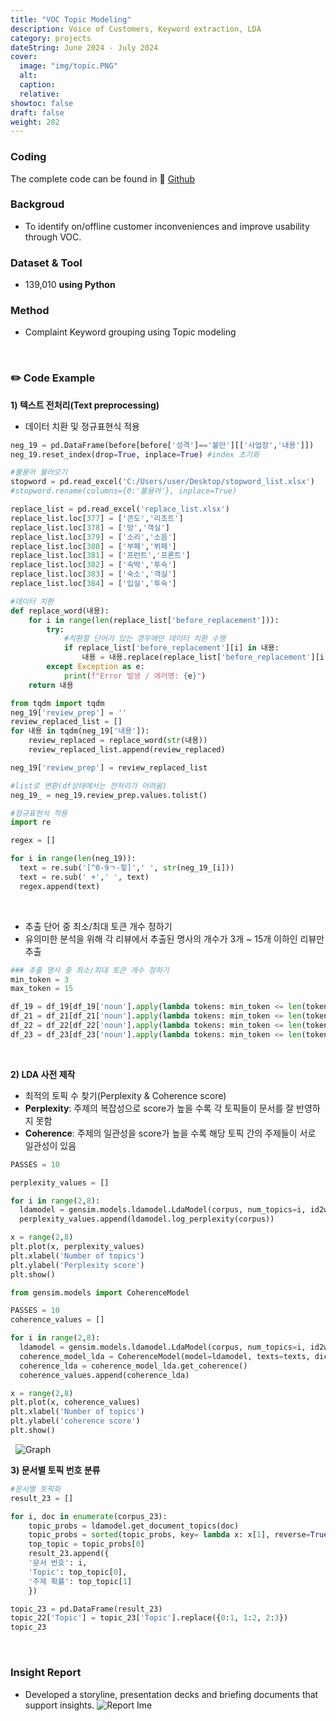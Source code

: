 ```yaml
---
title: "VOC Topic Modeling"
description: Voice of Customers, Keyword extraction, LDA
category: projects
dateString: June 2024 - July 2024
cover:
  image: "img/topic.PNG"
  alt:
  caption:
  relative: 
showtoc: false
draft: false
weight: 202
---
```


### Coding
The complete code can be found in 🔗 [Github](https://github.com/PikalounJM/Text-Mining/blob/main/VOC_Topic%20Modeling.ipynb)

### Backgroud
- To identify on/offline customer inconveniences and improve usability through VOC. 

### Dataset & Tool
- 139,010 **using Python**

### Method
- Complaint Keyword grouping using Topic modeling

&nbsp;

### ✏️ Code Example

**1) 텍스트 전처리(Text preprocessing)**
- 데이터 치환 및 정규표현식 적용

```python
neg_19 = pd.DataFrame(before[before['성격']=='불만'][['사업장','내용']])
neg_19.reset_index(drop=True, inplace=True) #index 초기화

#불용어 불러오기
stopword = pd.read_excel('C:/Users/user/Desktop/stopword_list.xlsx')
#stopword.rename(columns={0:'불용어'}, inplace=True)

replace_list = pd.read_excel('replace_list.xlsx')
replace_list.loc[377] = ['콘도','리조트']
replace_list.loc[378] = ['방','객실']
replace_list.loc[379] = ['소리','소음']
replace_list.loc[380] = ['부페','뷔페']
replace_list.loc[381] = ['프런트','프론트']
replace_list.loc[382] = ['숙박','투숙']
replace_list.loc[383] = ['숙소','객실']
replace_list.loc[384] = ['입실','투숙']

#데이터 치환
def replace_word(내용):
    for i in range(len(replace_list['before_replacement'])):
        try:
            #치환할 단어가 있는 경우에만 데이터 치환 수행
            if replace_list['before_replacement'][i] in 내용:
                내용 = 내용.replace(replace_list['before_replacement'][i], replace_list['after_replacement'][i])
        except Exception as e:
            print(f"Error 발생 / 에러명: {e}")
    return 내용

from tqdm import tqdm
neg_19['review_prep'] = ''
review_replaced_list = []
for 내용 in tqdm(neg_19['내용']):
    review_replaced = replace_word(str(내용))
    review_replaced_list.append(review_replaced)

neg_19['review_prep'] = review_replaced_list

#list로 변환(df상태에서는 전처리가 어려움)
neg_19_ = neg_19.review_prep.values.tolist()

#정규표현식 적용
import re

regex = []

for i in range(len(neg_19)):
  text = re.sub('[^0-9ㄱ-힣]',' ', str(neg_19_[i]))
  text = re.sub(' +',' ', text)
  regex.append(text)
```
&nbsp;
- 추출 단어 중 최소/최대 토큰 개수 정하기
- 유의미한 분석을 위해 각 리뷰에서 추출된 명사의 개수가 3개 ~ 15개 이하인 리뷰만 추출

```python
### 추출 명사 중 최소/최대 토큰 개수 정하기
min_token = 3
max_token = 15

df_19 = df_19[df_19['noun'].apply(lambda tokens: min_token <= len(tokens) <= max_token)][['noun','review','사업장']]
df_21 = df_21[df_21['noun'].apply(lambda tokens: min_token <= len(tokens) <= max_token)][['noun','review','사업장']]
df_22 = df_22[df_22['noun'].apply(lambda tokens: min_token <= len(tokens) <= max_token)][['noun','review','사업장']]
df_23 = df_23[df_23['noun'].apply(lambda tokens: min_token <= len(tokens) <= max_token)][['noun','review','사업장']]
```
&nbsp;

**2) LDA 사전 제작**

- 최적의 토픽 수 찾기(Perplexity & Coherence score)
- **Perplexity**: 주제의 복잡성으로 score가 높을 수록 각 토픽들이 문서를 잘 반영하지 못함
- **Coherence**: 주제의 일관성을 score가 높을 수록 해당 토픽 간의 주제들이 서로 일관성이 있음

```python
PASSES = 10

perplexity_values = []

for i in range(2,8):
  ldamodel = gensim.models.ldamodel.LdaModel(corpus, num_topics=i, id2word=id2word, passes = PASSES)
  perplexity_values.append(ldamodel.log_perplexity(corpus))

x = range(2,8)
plt.plot(x, perplexity_values)
plt.xlabel('Number of topics')
plt.ylabel('Perplexity score')
plt.show()

from gensim.models import CoherenceModel

PASSES = 10
coherence_values = []

for i in range(2,8):
  ldamodel = gensim.models.ldamodel.LdaModel(corpus, num_topics=i, id2word=id2word, passes = PASSES, random_state=10)
  coherence_model_lda = CoherenceModel(model=ldamodel, texts=texts, dictionary=id2word)
  coherence_lda = coherence_model_lda.get_coherence()
  coherence_values.append(coherence_lda)

x = range(2,8)
plt.plot(x, coherence_values)
plt.xlabel('Number of topics')
plt.ylabel('coherence score')
plt.show()
```
&nbsp;
![Graph](/img/graph.PNG)


**3) 문서별 토픽 번호 분류**
```python
#문서별 토픽화
result_23 = []

for i, doc in enumerate(corpus_23):
    topic_probs = ldamodel.get_document_topics(doc)
    topic_probs = sorted(topic_probs, key= lambda x: x[1], reverse=True)
    top_topic = topic_probs[0]
    result_23.append({
    '문서 번호': i,
    'Topic': top_topic[0],
    '주제 확률': top_topic[1]
    })

topic_23 = pd.DataFrame(result_23)
topic_22['Topic'] = topic_23['Topic'].replace({0:1, 1:2, 2:3})
topic_23
```
&nbsp;
### Insight Report
- Developed a storyline, presentation decks and briefing documents that support insights.
![Report Ime](/img/voc.PNG)
